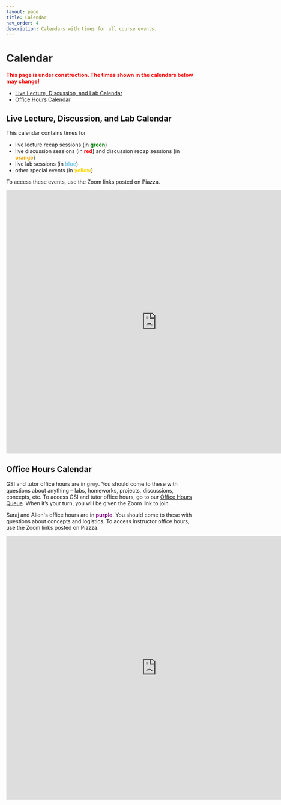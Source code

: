 ```yaml
---
layout: page
title: Calendar
nav_order: 4
description: Calendars with times for all course events.
---
```


# Calendar

<span style="color:red">**This page is under construction. The times shown in the calendars below may change!**</span>


- [Live Lecture, Discussion, and Lab Calendar](#ldlc)
- [Office Hours Calendar](#ohc)


<a name='ldlc'></a>

## Live Lecture, Discussion, and Lab Calendar

This calendar contains times for
- live lecture recap sessions (in <span style="color:Green">**green**</span>)
- live discussion sessions (in <span style="color:Red">**red**</span>) and discussion recap sessions (in <span style="color:Orange">**orange**</span>)
- live lab sessions (in <span style="color:SkyBlue">**blue**</span>)
- other special events (in <span style="color:Gold">**yellow**</span>)

To access these events, use the Zoom links posted on Piazza.


<iframe src="https://calendar.google.com/calendar/b/1/embed?height=700&amp;wkst=1&amp;bgcolor=%23ffffff&amp;ctz=America%2FLos_Angeles&amp;src=YmVya2VsZXkuZWR1XzE2bjNwdGE3M3EzNWVrMnVhMWZlbGRsbGZvQGdyb3VwLmNhbGVuZGFyLmdvb2dsZS5jb20&amp;src=YmVya2VsZXkuZWR1XzE0ZGYwbTJqZzkycDdiODdxYmhpMGplczA4QGdyb3VwLmNhbGVuZGFyLmdvb2dsZS5jb20&amp;src=YmVya2VsZXkuZWR1X2FldWRuOWdvcWE3aGR0bTA4M2J1ZnFxbWpnQGdyb3VwLmNhbGVuZGFyLmdvb2dsZS5jb20&amp;src=YmVya2VsZXkuZWR1XzNvcDIxbTBicXJqYTI4MW8wM282aWlkYWVrQGdyb3VwLmNhbGVuZGFyLmdvb2dsZS5jb20&amp;src=YmVya2VsZXkuZWR1X2o0NmNoN2FxcmF2aWMzcXZrODRtanBwanVzQGdyb3VwLmNhbGVuZGFyLmdvb2dsZS5jb20&amp;color=%23F09300&amp;color=%23D50000&amp;color=%237986CB&amp;color=%230B8043&amp;color=%23F6BF26&amp;mode=WEEK&amp;showTitle=0&amp;showDate=1&amp;showPrint=1&amp;showTabs=1" style="border-width:0" width="800" height="700" frameborder="0" scrolling="no"></iframe>

<br>

<a name='ohc'></a>

## Office Hours Calendar

GSI and tutor office hours are in <span style="color:Gray">**grey**</span>. You should come to these with questions about anything – labs, homeworks, projects, discussions, concepts, etc. To access GSI and tutor office hours, go to our [Office Hours Queue](http://oh.ds100.org). When it’s your turn, you will be given the Zoom link to join.

Suraj and Allen's office hours are in <span style="color:Purple">**purple**</span>. You should come to these with questions about concepts and logistics. To access instructor office hours, use the Zoom links posted on Piazza.

<!--<iframe src="https://calendar.google.com/calendar/embed?height=550&amp;wkst=1&amp;bgcolor=%23ffffff&amp;ctz=America%2FLos_Angeles&amp;mode=WEEK&amp;title=%20&amp;src=YmVya2VsZXkuZWR1XzFxOG1tNGxzaTRhdHZyYWlrdDZya2dsYzhnQGdyb3VwLmNhbGVuZGFyLmdvb2dsZS5jb20&amp;src=YmVya2VsZXkuZWR1X2IyNDhyYmRsbHJ1cTY4ZjI2cWwyMTlyMTBjQGdyb3VwLmNhbGVuZGFyLmdvb2dsZS5jb20&amp;src=YmVya2VsZXkuZWR1X29odmVpZG1qdWJuaTdnOWdoNmNvOGE2NGYwQGdyb3VwLmNhbGVuZGFyLmdvb2dsZS5jb20&amp;color=%233366CC&amp;color=%23329262&amp;color=%239D7000" style="border-width:0" width="750" height="550" frameborder="0" scrolling="no"></iframe>-->

<iframe src="https://calendar.google.com/calendar/b/1/embed?height=700&amp;wkst=1&amp;bgcolor=%23ffffff&amp;ctz=America%2FLos_Angeles&amp;src=YmVya2VsZXkuZWR1XzNxZWNqdmsyOHFsb291MHN2b2JoMDNkbzY0QGdyb3VwLmNhbGVuZGFyLmdvb2dsZS5jb20&amp;src=YmVya2VsZXkuZWR1X3MwZmNvcG03Y3NwdDhvNG1zdTUxc3Y4dTdjQGdyb3VwLmNhbGVuZGFyLmdvb2dsZS5jb20&amp;color=%233F51B5&amp;color=%23616161&amp;mode=WEEK&amp;showTitle=0" style="border-width:0" width="800" height="700" frameborder="0" scrolling="no"></iframe>
